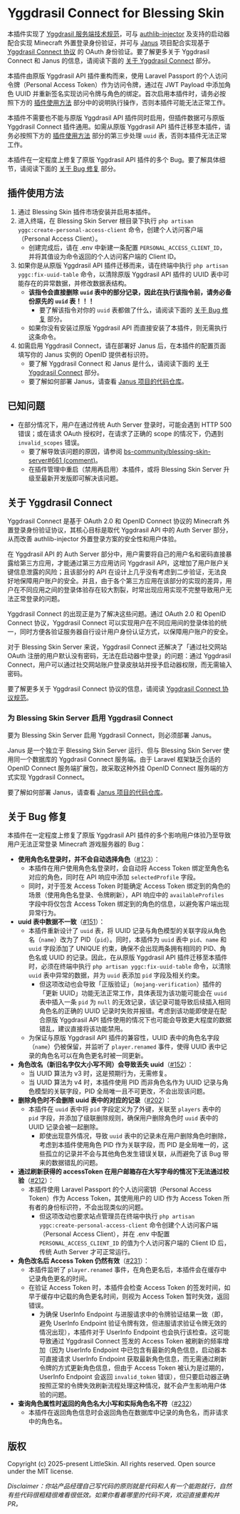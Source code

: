 # Yggdrasil Connect for Blessing Skin

本插件实现了 [Yggdrasil 服务端技术规范](https://github.com/yushijinhun/authlib-injector/wiki/Yggdrasil%20%E6%9C%8D%E5%8A%A1%E7%AB%AF%E6%8A%80%E6%9C%AF%E8%A7%84%E8%8C%83)，可与 [authlib-injector](https://github.com/yushijinhun/authlib-injector) 及支持的启动器配合实现 Minecraft 外置登录身份验证，并可与 [Janus](https://github.com/bs-community/janus) 项目配合实现基于 [Yggdrasil Connect 协议](https://github.com/yushijinhun/authlib-injector/issues/268) 的 OAuth 身份验证。要了解更多关于 Yggdrasil Connect 和 Janus 的信息，请阅读下面的 [关于 Yggdrasil Connect](#关于-yggdrasil-connect) 部分。

本插件由原版 Yggdrasil API 插件重构而来，使用 Laravel Passport 的个人访问令牌（Personal Access Token）作为访问令牌，通过在 JWT Payload 中添加角色 UUID 并重新签名实现访问令牌与角色的绑定。首次启用本插件时，请务必按照下方的 [插件使用方法](#插件使用方法) 部分中的说明执行操作，否则本插件可能无法正常工作。

本插件不需要也不能与原版 Yggdrasil API 插件同时启用，但插件数据可与原版 Yggdrasil Connect 插件通用。如需从原版 Yggdrasil API 插件迁移至本插件，请务必按照下方的 [插件使用方法](#插件使用方法) 部分的第三步处理 `uuid` 表，否则本插件无法正常工作。

本插件在一定程度上修复了原版 Yggdrasil API 插件的多个 Bug。要了解具体细节，请阅读下面的 [关于 Bug 修复](#关于-bug-修复) 部分。

## 插件使用方法

1. 通过 Blessing Skin 插件市场安装并启用本插件。
2. 进入终端，在 Blessing Skin Server 根目录下执行 `php artisan yggc:create-personal-access-client` 命令，创建个人访问客户端（Personal Access Client）。
    - 创建完成后，请在 .env 中新建一条配置 `PERSONAL_ACCESS_CLIENT_ID`，并将其值设为命令返回的个人访问客户端的 Client ID。
3. 如果你是从原版 Yggdrasil API 插件迁移而来，请在终端中执行 `php artisan yggc:fix-uuid-table` 命令，以清除原版 Yggdrasil API 插件的 UUID 表中可能存在的异常数据，并修改数据表结构。
    - **该指令会直接删除 `uuid` 表中的部分记录，因此在执行该指令前，请务必备份原先的 `uuid` 表！！！**
        - 要了解该指令对你的 `uuid` 表都做了什么，请阅读下面的 [关于 Bug 修复](#关于-bug-修复) 部分。
    - 如果你没有安装过原版 Yggdrasil API 而直接安装了本插件，则无需执行这条命令。
4. 如需启用 Yggdrasil Connect，请在部署好 Janus 后，在本插件的配置页面填写你的 Janus 实例的 OpenID 提供者标识符。
    - 要了解 Yggdrasil Connect 和 Janus 是什么，请阅读下面的 [关于 Yggdrasil Connect](#关于-yggdrasil-connect) 部分。
    - 要了解如何部署 Janus，请查看 [Janus 项目的代码仓库](https://github.com/bs-community/janus)。

## 已知问题

- 在部分情况下，用户在通过传统 Auth Server 登录时，可能会遇到 HTTP 500 错误；或在请求 OAuth 授权时，在请求了正确的 scope 的情况下，仍遇到 `invalid_scopes` 错误。
    - 要了解导致该问题的原因，请参阅 [bs-community/blessing-skin-server#661 (comment)](https://github.com/bs-community/blessing-skin-server/pull/661#issuecomment-3008486580)。
    - 在插件管理中重启（禁用再启用）本插件，或将 Blessing Skin Server 升级至最新开发版即可解决该问题。

## 关于 Yggdrasil Connect

Yggdrasil Connect 是基于 OAuth 2.0 和 OpenID Connect 协议的 Minecraft 外置登录身份验证协议，其核心目标是取代 Yggdrasil API 中的 Auth Server 部分，从而改善 authlib-injector 外置登录方案的安全性和用户体验。

在 Yggdrasil API 的 Auth Server 部分中，用户需要将自己的用户名和密码直接暴露给第三方应用，才能通过第三方应用访问 Yggdrasil API，这增加了用户账户关键信息泄露的风险；且该部分的 API 在设计上几乎没有考虑到二步验证，无法良好地保障用户账户的安全。并且，由于各个第三方应用在该部分的实现的差异，用户在不同应用之间的登录体验存在较大割裂，时常出现应用实现不完整导致用户无法正常登录的问题。

Yggdrasil Connect 的出现正是为了解决这些问题。通过 OAuth 2.0 和 OpenID Connect 协议，Yggdrasil Connect 可以实现用户在不同应用间的登录体验的统一，同时方便各验证服务器自行设计用户身份认证方式，以保障用户账户的安全。

对于 Blessing Skin Server 来说，Yggdrasil Connect 还解决了「通过社交网站 OAuth 注册的用户默认没有密码，无法在启动器中登录」的问题：通过 Yggdrasil Connect，用户可以通过社交网站账户登录皮肤站并授予启动器权限，而无需输入密码。 

要了解更多关于 Yggdrasil Connect 协议的信息，请阅读 [Yggdrasil Connect 协议规范](https://github.com/yushijinhun/authlib-injector/issues/268)。

### 为 Blessing Skin Server 启用 Yggdrasil Connect

要为 Blessing Skin Server 启用 Yggdrasil Connect，则必须部署 Janus。

Janus 是一个独立于 Blessing Skin Server 运行、但与 Blessing Skin Server 使用同一个数据库的 Yggdrasil Connect 服务端。由于 Laravel 框架缺乏合适的 OpenID Connect 服务端扩展包，故采取这种外挂 OpenID Connect 服务端的方式实现 Yggdrasil Connect。

要了解如何部署 Janus，请查看 [Janus 项目的代码仓库](https://github.com/bs-community/janus)。

## 关于 Bug 修复

本插件在一定程度上修复了原版 Yggdrasil API 插件的多个影响用户体验乃至导致用户无法正常登录 Minecraft 游戏服务器的 Bug：

- **使用角色名登录时，并不会自动选择角色**（[#123](https://github.com/bs-community/blessing-skin-plugins/issues/123)）：
    - 本插件在用户使用角色名登录时，会自动将 Access Token 绑定至角色名对应的角色，同时在 API 响应中添加 `selectedProfile` 字段。
    - 同时，对于签发 Access Token 时能确定 Access Token 绑定到的角色的场景（使用角色名登录、令牌刷新），API 响应中的 `availableProfiles` 字段中将仅包含 Access Token 绑定到的角色的信息，以避免客户端出现异常行为。
- **uuid 表中数据不一致**（[#151](https://github.com/bs-community/blessing-skin-plugins/issues/151)）：
    - 本插件重新设计了 `uuid` 表，将 UUID 记录与角色模型的关联字段从角色名（`name`）改为了 PID（`pid`）。同时，本插件为 `uuid` 表中 `pid`、`name` 和 `uuid` 字段添加了 UNIQUE 约束，确保不会出现两条拥有相同的 PID、角色名或 UUID 的记录。因此，在从原版 Yggdrasil API 插件迁移至本插件时，必须在终端中执行 `php artisan yggc:fix-uuid-table` 命令，以清除 `uuid` 表中异常的数据，并为 `uuid` 表添加 `pid` 字段及相关约束。
        - 但这项改动也会导致「正版验证」（`mojang-verification`）插件的「更新 UUID」功能无法正常工作，具体表现为该功能可能会在 `uuid` 表中插入一条 `pid` 为 `null` 的无效记录，该记录可能导致后续插入相同角色名的正确的 UUID 记录时失败并报错。考虑到该功能即使是在配合原版 Yggdrasil API 插件使用的情况下也可能会导致更大程度的数据错乱，建议直接将该功能禁用。
    - 为保证与原版 Yggdrasil API 插件的兼容性，UUID 表中的角色名字段（`name`）仍被保留，并监听了 `player.renamed` 事件，使得 UUID 表中记录的角色名可以在角色更名时被一同更新。
- **角色改名（新旧名字仅大小写不同）会导致丢失 uuid**（[#152](https://github.com/bs-community/blessing-skin-plugins/issues/152)）：
    - 当 UUID 算法为 v3 时，这是预期行为，无需修复。
    - 当 UUID 算法为 v4 时，本插件使用 PID 而非角色名作为 UUID 记录与角色模型的关联字段，PID 全局唯一且不可更改，不会出现该问题。
- **删除角色时不会删除 uuid 表中的对应的记录**（[#202](https://github.com/bs-community/blessing-skin-plugins/issues/202)）：
    - 本插件在 `uuid` 表中将 `pid` 字段定义为了外键，关联至 `players` 表中的 `pid` 字段，并添加了级联删除规则，确保用户删除角色时 `uuid` 表中的 UUID 记录会被一起删除。
        - 即使出现意外情况，导致 `uuid` 表中的记录未在用户删除角色时删除，考虑到本插件使用角色 PID 作为关联字段，而 PID 是全局唯一的，这些孤立的记录并不会与其他角色发生错误关联，从而避免了该 Bug 带来的数据错乱的问题。
- **通过刷新获得的 accessToken 在用户邮箱存在大写字母的情况下无法通过校验**（[#212](https://github.com/bs-community/blessing-skin-plugins/issues/212)）：
    - 本插件使用 Laravel Passport 的个人访问密钥（Personal Access Token）作为 Access Token，其使用用户的 UID 作为 Access Token 所有者的身份标识符，不会出现类似的问题。
        - 但这项改动也要求站点管理员在终端中执行 `php artisan yggc:create-personal-access-client` 命令创建个人访问客户端（Personal Access Client），并在 .env 中配置 `PERSONAL_ACCESS_CLIENT_ID` 的值为个人访问客户端的 Client ID 后，传统 Auth Server 才可正常运行。
- **角色改名后 Access Token 仍然有效**（[#231](https://github.com/bs-community/blessing-skin-plugins/issues/231)）：
    - 本插件监听了 `player.renamed` 事件，在角色更名后，本插件会在缓存中记录角色更名的时间。
    - 在验证 Access Token 时，本插件会检查 Access Token 的签发时间，如早于缓存中记载的角色更名时间，则视为 Access Token 暂时失效，返回错误。
        - 为确保 UserInfo Endpoint 与进服请求中的令牌验证结果一致（即，避免 UserInfo Endpoint 验证令牌有效，但进服请求验证令牌无效的情况出现），本插件对于 UserInfo Endpoint 也会执行该检查。这可能导致通过 Yggdrasil Connect 签发的 Access Token 被刷新的频率增加（因为 UserInfo Endpoint 中已包含有最新的角色信息，启动器本可直接请求 UserInfo Endpoint 获取最新角色信息，而无需通过刷新令牌的方式更新角色信息，但由于 Access Token 被认为是过期的，UserInfo Endpoint 会返回 `invalid_token` 错误），但只要启动器正确按照正常的令牌失效刷新流程处理这种情况，就不会产生影响用户体验的问题。
- **查询角色属性时返回的角色名大小写和实际角色名不符**（[#232](https://github.com/bs-community/blessing-skin-plugins/issues/232)）
    - 本插件在返回角色信息时会返回角色在数据库中记录的角色名，而非请求中的角色名。

## 版权

Copyright (c) 2025-present LittleSkin. All rights reserved. Open source under the MIT license.

_Disclaimer：你站产品经理自己写代码的原则就是代码和人有一个能跑就行，自然有些代码很粗糙很难看很低效。如果你看着哪里的代码不爽，欢迎直接重构并 PR。_